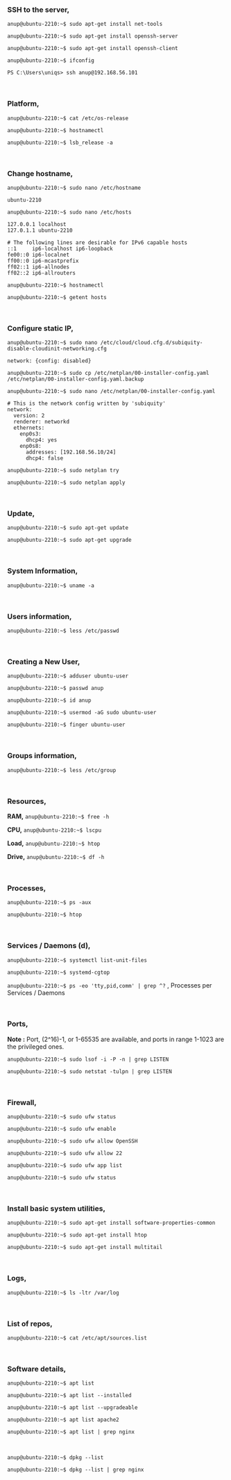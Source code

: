 ### SSH to the server,

`anup@ubuntu-2210:~$ sudo apt-get install net-tools`

`anup@ubuntu-2210:~$ sudo apt-get install openssh-server`

`anup@ubuntu-2210:~$ sudo apt-get install openssh-client`


`anup@ubuntu-2210:~$ ifconfig`

`PS C:\Users\uniqs> ssh anup@192.168.56.101`

<br>

### Platform,

`anup@ubuntu-2210:~$ cat /etc/os-release`

`anup@ubuntu-2210:~$ hostnamectl`

`anup@ubuntu-2210:~$ lsb_release -a`

<br>

### Change hostname,

`anup@ubuntu-2210:~$ sudo nano /etc/hostname`

    ubuntu-2210

`anup@ubuntu-2210:~$ sudo nano /etc/hosts`

    127.0.0.1 localhost
    127.0.1.1 ubuntu-2210
    
    # The following lines are desirable for IPv6 capable hosts
    ::1     ip6-localhost ip6-loopback
    fe00::0 ip6-localnet
    ff00::0 ip6-mcastprefix
    ff02::1 ip6-allnodes
    ff02::2 ip6-allrouters

`anup@ubuntu-2210:~$ hostnamectl`

`anup@ubuntu-2210:~$ getent hosts`

<br>

### Configure static IP,

`anup@ubuntu-2210:~$ sudo nano /etc/cloud/cloud.cfg.d/subiquity-disable-cloudinit-networking.cfg`

    network: {config: disabled}


`anup@ubuntu-2210:~$ sudo cp /etc/netplan/00-installer-config.yaml /etc/netplan/00-installer-config.yaml.backup`

`anup@ubuntu-2210:~$ sudo nano /etc/netplan/00-installer-config.yaml`

    # This is the network config written by 'subiquity'
    network:
      version: 2
      renderer: networkd
      ethernets:
        enp0s3:
          dhcp4: yes
        enp0s8:
          addresses: [192.168.56.10/24]
          dhcp4: false

`anup@ubuntu-2210:~$ sudo netplan try`

`anup@ubuntu-2210:~$ sudo netplan apply`

<br>

### Update,

`anup@ubuntu-2210:~$ sudo apt-get update`

`anup@ubuntu-2210:~$ sudo apt-get upgrade`

<br>

### System Information,

`anup@ubuntu-2210:~$ uname -a`

<br>

### Users information,

`anup@ubuntu-2210:~$ less /etc/passwd`

<br>

### Creating a New User,

`anup@ubuntu-2210:~$ adduser ubuntu-user`

`anup@ubuntu-2210:~$ passwd anup`

`anup@ubuntu-2210:~$ id anup`

`anup@ubuntu-2210:~$ usermod -aG sudo ubuntu-user`

`anup@ubuntu-2210:~$ finger ubuntu-user`



<br>

### Groups information,

`anup@ubuntu-2210:~$ less /etc/group`

<br>

### Resources,

**RAM,** `anup@ubuntu-2210:~$ free -h`

**CPU,** `anup@ubuntu-2210:~$ lscpu`

**Load,** `anup@ubuntu-2210:~$ htop`

**Drive,** `anup@ubuntu-2210:~$ df -h`

<br>

### Processes,

`anup@ubuntu-2210:~$ ps -aux`

`anup@ubuntu-2210:~$ htop`

<br>

### Services / Daemons (d),

`anup@ubuntu-2210:~$ systemctl list-unit-files`

`anup@ubuntu-2210:~$ systemd-cgtop`

`anup@ubuntu-2210:~$ ps -eo 'tty,pid,comm' | grep ^?` , Processes per Services / Daemons

<br>

### Ports,

**Note :** Port, (2^16)-1, or 1-65535 are available, and ports in range 1-1023 are the privileged ones.

`anup@ubuntu-2210:~$ sudo lsof -i -P -n | grep LISTEN`

`anup@ubuntu-2210:~$ sudo netstat -tulpn | grep LISTEN`

<br>

### Firewall,

`anup@ubuntu-2210:~$ sudo ufw status`

`anup@ubuntu-2210:~$ sudo ufw enable`

`anup@ubuntu-2210:~$ sudo ufw allow OpenSSH`

`anup@ubuntu-2210:~$ sudo ufw allow 22`

`anup@ubuntu-2210:~$ sudo ufw app list`

`anup@ubuntu-2210:~$ sudo ufw status`

<br>

### Install basic system utilities,

`anup@ubuntu-2210:~$ sudo apt-get install software-properties-common`

`anup@ubuntu-2210:~$ sudo apt-get install htop`

`anup@ubuntu-2210:~$ sudo apt-get install multitail`

<br>

### Logs,

`anup@ubuntu-2210:~$ ls -ltr /var/log`

<br>

### List of repos,

`anup@ubuntu-2210:~$ cat /etc/apt/sources.list`

<br>

### Software details,

`anup@ubuntu-2210:~$ apt list`

`anup@ubuntu-2210:~$ apt list --installed`

`anup@ubuntu-2210:~$ apt list --upgradeable`

`anup@ubuntu-2210:~$ apt list apache2`

`anup@ubuntu-2210:~$ apt list | grep nginx`

<br>

`anup@ubuntu-2210:~$ dpkg --list`

`anup@ubuntu-2210:~$ dpkg --list | grep nginx`

<br>
